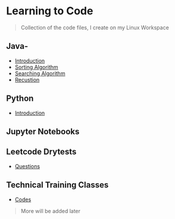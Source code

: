 # Learning to Code

> Collection of the code files, I create on my Linux Workspace

## Java-

- [Introduction](HelloJava.java)
- [Sorting Algorithm](Sorting)
- [Searching Algorithm](Searching)
- [Recustion](Recursion)

## Python

- [Introduction](HelloPython.py)

## Jupyter Notebooks

## Leetcode Drytests

- [Questions](Leetcode)

## Technical Training Classes

- [Codes](Technical_Training)

> More will be added later